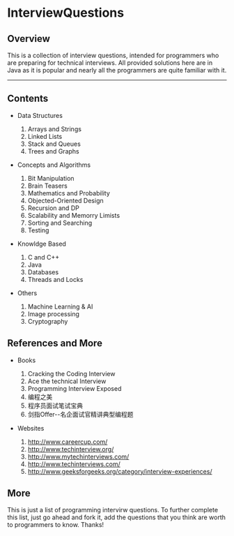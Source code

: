 InterviewQuestions
==================

## Overview
This is a collection of interview questions, intended for programmers who
are preparing for technical interviews. All provided solutions here are
in Java as it is popular and nearly all the programmers are quite familiar
with it.

---

## Contents
* Data Structures
  1. Arrays and Strings
  2. Linked Lists
  3. Stack and Queues
  4. Trees and Graphs

* Concepts and Algorithms
  1. Bit Manipulation
  2. Brain Teasers
  3. Mathematics and Probability
  4. Objected-Oriented Design
  5. Recursion and DP
  6. Scalability and Memorry Limists
  7. Sorting and Searching
  8. Testing

* Knowldge Based
  1. C and C++
  2. Java
  3. Databases
  4. Threads and Locks

* Others
  1. Machine Learning & AI
  2. Image processing
  3. Cryptography

## References and More

* Books
   1. Cracking the Coding Interview
   2. Ace the technical Interview
   3. Programming Interview Exposed
   4. 编程之美
   5. 程序员面试笔试宝典
   6. 剑指Offer--名企面试官精讲典型编程题

* Websites
   1. http://www.careercup.com/
   2. http://www.techinterview.org/
   3. http://www.mytechinterviews.com/
   4. http://www.techinterviews.com/
   5. http://www.geeksforgeeks.org/category/interview-experiences/

## More

This is just a list of programming intervirw questions. To further
complete this list, just go ahead and fork it, add the questions
that you think are worth to programmers to know. Thanks!


